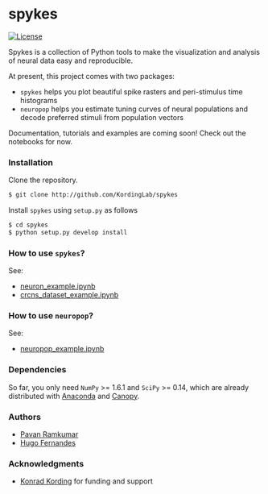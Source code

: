 # spykes

[![License](https://img.shields.io/badge/license-MIT-blue.svg?style=flat)](https://github.com/KordingLab/spykes/blob/master/LICENSE)

Spykes is a collection of Python tools to make the visualization and analysis of neural data easy and reproducible.

At present, this project comes with two packages:
- ```spykes``` helps you plot beautiful spike rasters and peri-stimulus time histograms
- ```neuropop``` helps you estimate tuning curves of neural populations and decode preferred stimuli from population vectors

Documentation, tutorials and examples are coming soon! Check out the notebooks for now.

### Installation

Clone the repository.

```bash
$ git clone http://github.com/KordingLab/spykes
```

Install `spykes` using `setup.py` as follows

```bash
$ cd spykes
$ python setup.py develop install
```

### How to use ```spykes```?

See:
- [neuron_example.ipynb](http://nbviewer.jupyter.org/github/KordingLab/spykes/blob/master/notebooks/neuron_example.ipynb)
- [crcns_dataset_example.ipynb](http://nbviewer.jupyter.org/github/KordingLab/spykes/blob/master/notebooks/crcns_dataset_example.ipynb)

### How to use ```neuropop```?

See:
- [neuropop_example.ipynb](http://nbviewer.jupyter.org/github/KordingLab/spykes/blob/master/notebooks/neuropop_example.ipynb)

### Dependencies

So far, you only need ```NumPy``` >= 1.6.1 and ```SciPy``` >= 0.14, which are already distributed with [Anaconda](https://www.continuum.io/downloads) and [Canopy](https://www.enthought.com/products/canopy/). 

### Authors

* [Pavan Ramkumar](http:/github.com/pavanramkumar)
* [Hugo Fernandes](http:/github.com/hugoguh)

### Acknowledgments

* [Konrad Kording](http://kordinglab.com) for funding and support
